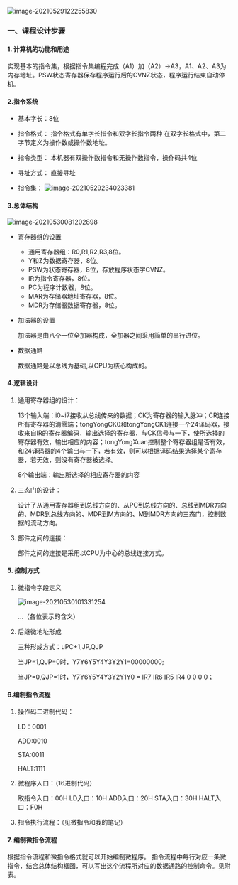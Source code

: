 ![image-20210529122255830](../../../../../AppData/Roaming/Typora/typora-user-images/image-20210529122255830.png)



### 一、课程设计步骤

#### 1. 计算机的功能和用途

实现基本的指令集，根据指令集编程完成（A1）加（A2）→A3，A1、A2、A3为内存地址。PSW状态寄存器保存程序运行后的CVNZ状态，程序运行结束自动停机。

#### 2.指令系统

+ 基本字长：8位

+ 指令格式：
  指令格式有单字长指令和双字长指令两种
  在双字长格式中，第二字节定义为操作数或操作数地址。

+ 指令类型：
  本机器有双操作数指令和无操作数指令，操作码共4位

+ 寻址方式：
  直接寻址

+ 指令集：
  ![image-20210529234023381](../../../../../AppData/Roaming/Typora/typora-user-images/image-20210529234023381.png)


#### 3.总体结构

![image-20210530081202898](../../../../../AppData/Roaming/Typora/typora-user-images/image-20210530081202898.png)

+ 寄存器组的设置

  + 通用寄存器组：R0,R1,R2,R3,8位。
  + Y和Z为数据寄存器，8位。
  + PSW为状态寄存器，8位，存放程序状态字CVNZ。
  + IR为指令寄存器，8位。
  + PC为程序计数器，8位。
  + MAR为存储器地址寄存器，8位。
  + MDR为存储器数据寄存器，8位。

+ 加法器的设置

  加法器是由八个一位全加器构成，全加器之间采用简单的串行进位。

+ 数据通路

  数据通路是以总线为基础,以CPU为核心构成的。

#### 4.逻辑设计

1. 通用寄存器组的设计：

   13个输入端：i0~i7接收从总线传来的数据；CK为寄存器的输入脉冲；CR连接所有寄存器的清零端；tongYongCK0和tongYongCK1连接一个24译码器，接收来自IR的寄存器编码，输出选择的寄存器，与CK信号与一下，使所选择的寄存器有效，输出相应的内容；tongYongXuan控制整个寄存器组是否有效，和24译码器的4个输出与一下，若有效，则可以根据译码结果选择某个寄存器，若无效，则没有寄存器被选择。

   8个输出端：输出所选择的相应寄存器的内容

2. 三态门的设计：

   设计了从通用寄存器组到总线方向的、从PC到总线方向的、总线到MDR方向的、MDR到总线方向的、MDR到M方向的、M到MDR方向的三态门，控制数据的流动方向。

3. 部件之间的连接：

   部件之间的连接是采用以CPU为中心的总线连接方式。

#### 5. 控制方式

1. 微指令字段定义

   ![image-20210530101331254](../../../../../AppData/Roaming/Typora/typora-user-images/image-20210530101331254.png)

   ...（各位表示的含义）

2. 后继微地址形成

   三种形成方式：uPC+1,JP,QJP

   当JP=1,QJP=0时，Y7Y6Y5Y4Y3Y2Y1=00000000;

   当JP=0,QJP=1时，Y7Y6Y5Y4Y3Y2Y1Y0 = IR7 IR6 IR5 IR4 0 0 0 0；

#### 6.编制指令流程

1. 操作码二进制代码：

   LD：0001

   ADD:0010

   STA:0011

   HALT:1111

2. 微程序入口：（16进制代码）

   取指令入口：00H
   LD入口：10H
   ADD入口：20H
   STA入口：30H
   HALT入口：F0H

3. 指令执行流程：（见微指令和我的笔记）

#### 7. 编制微指令流程

根据指令流程和微指令格式就可以开始编制微程序。
指令流程中每行对应一条微指令，结合总体结构框图，可以写出这个流程所对应的数据通路的控制命令。见附表。





